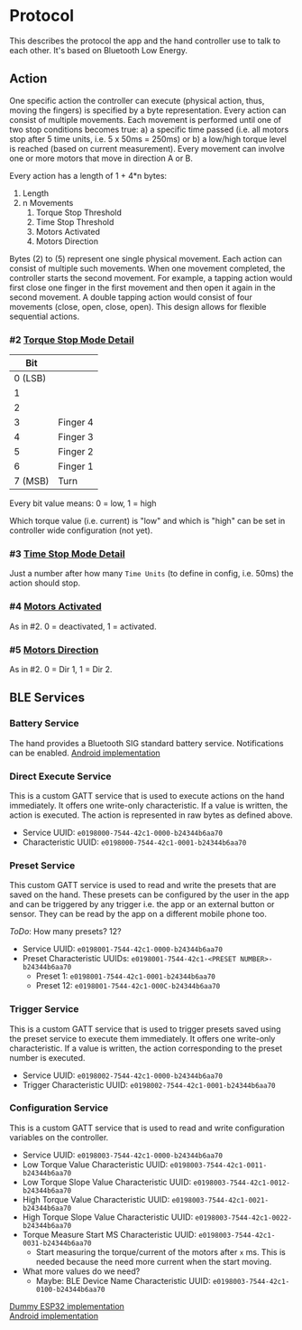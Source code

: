 # Protocol

This describes the protocol the app and the hand controller use to talk to each other. It's based on Bluetooth Low Energy.

## Action

One specific action the controller can execute (physical action, thus, moving the fingers) is specified by a byte representation. Every action can consist of multiple movements. Each movement is performed until one of two stop conditions becomes true: a) a specific time passed (i.e. all motors stop after 5 time units, i.e. 5 x 50ms = 250ms) or b) a low/high torque level is reached (based on current measurement). Every movement can involve one or more motors that move in direction A or B.

Every action has a length of 1 + 4*n bytes:

1. Length
2. n Movements
    1. Torque Stop Threshold
    2. Time Stop Threshold
    3. Motors Activated
    4. Motors Direction

Bytes (2) to (5) represent one single physical movement. Each action can consist of multiple such movements. When one movement completed, the controller starts the second movement. For example, a tapping action would first close one finger in the first movement and then open it again in the second movement. A double tapping action would consist of four movements (close, open, close, open). This design allows for flexible sequential actions.

### #2 [Torque Stop Mode Detail](src/android/Haifa3d/app/src/main/java/com/gjung/haifa3d/model/TorqueStopModeDetail.kt)

| Bit     |          |
|---------|----------|
| 0 (LSB) |          |
| 1       |          |
| 2       |          |
| 3       | Finger 4 |
| 4       | Finger 3 |
| 5       | Finger 2 |
| 6       | Finger 1 |
| 7 (MSB) | Turn     |

Every bit value means: 0 = low, 1 = high

Which torque value (i.e. current) is "low" and which is "high" can be set in controller wide configuration (not yet).

### #3 [Time Stop Mode Detail](src/android/Haifa3d/app/src/main/java/com/gjung/haifa3d/model/TimeStopModeDetail.kt)

Just a number after how many `Time Units` (to define in config, i.e. 50ms) the action should stop.

### #4 [Motors Activated](src/android/Haifa3d/app/src/main/java/com/gjung/haifa3d/model/MotorsActivated.kt)

As in #2. 0 = deactivated, 1 = activated.

### #5 [Motors Direction](src/android/Haifa3d/app/src/main/java/com/gjung/haifa3d/model/MotorsDirection.kt)

As in #2. 0 = Dir 1, 1 = Dir 2.

## BLE Services

### Battery Service

The hand provides a Bluetooth SIG standard battery service. Notifications can be enabled. [Android implementation](src/android/Haifa3d/app/src/main/java/com/gjung/haifa3d/ble/BatteryLevelService.kt)

### Direct Execute Service

This is a custom GATT service that is used to execute actions on the hand immediately. It offers one write-only characteristic. If a value is written, the action is executed. The action is represented in raw bytes as defined above.

* Service UUID: `e0198000-7544-42c1-0000-b24344b6aa70`
* Characteristic UUID: `e0198000-7544-42c1-0001-b24344b6aa70`

### Preset Service

This custom GATT service is used to read and write the presets that are saved on the hand. These presets can be configured by the user in the app and can be triggered by any trigger i.e. the app or an external button or sensor. They can be read by the app on a different mobile phone too.

*ToDo*: How many presets? 12?

* Service UUID: `e0198001-7544-42c1-0000-b24344b6aa70`
* Preset Characteristic UUIDs: `e0198001-7544-42c1-<PRESET NUMBER>-b24344b6aa70`
  * Preset 1: `e0198001-7544-42c1-0001-b24344b6aa70`
  * Preset 12: `e0198001-7544-42c1-000C-b24344b6aa70`

### Trigger Service

This is a custom GATT service that is used to trigger presets saved using the preset service to execute them immediately. It offers one write-only characteristic. If a value is written, the action corresponding to the preset number is executed.

* Service UUID: `e0198002-7544-42c1-0000-b24344b6aa70`
* Trigger Characteristic UUID: `e0198002-7544-42c1-0001-b24344b6aa70`

### Configuration Service

This is a custom GATT service that is used to read and write configuration variables on the controller.

* Service UUID: `e0198003-7544-42c1-0000-b24344b6aa70`
* Low Torque Value Characteristic UUID:        `e0198003-7544-42c1-0011-b24344b6aa70`
* Low Torque Slope Value Characteristic UUID:  `e0198003-7544-42c1-0012-b24344b6aa70`
* High Torque Value Characteristic UUID:       `e0198003-7544-42c1-0021-b24344b6aa70`
* High Torque Slope Value Characteristic UUID: `e0198003-7544-42c1-0022-b24344b6aa70`
* Torque Measure Start MS Characteristic UUID: `e0198003-7544-42c1-0031-b24344b6aa70`
  * Start measuring the torque/current of the motors after `x` ms. This is needed because the need more current when the start moving.
* What more values do we need?
  * Maybe: BLE Device Name Characteristic UUID: `e0198003-7544-42c1-0100-b24344b6aa70`

[Dummy ESP32 implementation](src/esp32/haifa3d/src/main.cpp)  
[Android implementation](src/android/Haifa3d/app/src/main/java/com/gjung/haifa3d/ble/DirectExecuteService.kt)
